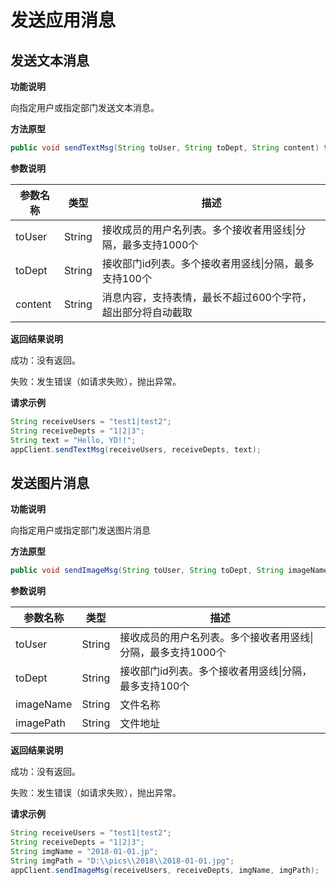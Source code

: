 # 发送应用消息

## 发送文本消息

**功能说明**

向指定用户或指定部门发送文本消息。

**方法原型**

```java
public void sendTextMsg(String toUser, String toDept, String content) throws ParamParserException, AESCryptoException, HttpRequestException;
```

**参数说明**

| 参数名称 | 类型   | 描述                                                         |
| -------- | ------ | ------------------------------------------------------------ |
| toUser   | String | 接收成员的用户名列表。多个接收者用竖线\|分隔，最多支持1000个 |
| toDept   | String | 接收部门id列表。多个接收者用竖线\|分隔，最多支持100个        |
| content  | String | 消息内容，支持表情，最长不超过600个字符，超出部分将自动截取  |

**返回结果说明**

成功：没有返回。

失败：发生错误（如请求失败），抛出异常。

**请求示例**

```java
String receiveUsers = "test1|test2";
String receiveDepts = "1|2|3";
String text = "Hello, YD!!";
appClient.sendTextMsg(receiveUsers, receiveDepts, text);
```

## 发送图片消息

**功能说明**

向指定用户或指定部门发送图片消息

**方法原型**

```java
public void sendImageMsg(String toUser, String toDept, String imageName, String imagePath) throws HttpRequestException, FileIOException, AESCryptoException, ParamParserException;
```

**参数说明**

| 参数名称  | 类型   | 描述                                                         |
| --------- | ------ | ------------------------------------------------------------ |
| toUser    | String | 接收成员的用户名列表。多个接收者用竖线\|分隔，最多支持1000个 |
| toDept    | String | 接收部门id列表。多个接收者用竖线\|分隔，最多支持100个        |
| imageName | String | 文件名称                                                     |
| imagePath | String | 文件地址                                                     |

**返回结果说明**

成功：没有返回。

失败：发生错误（如请求失败），抛出异常。

**请求示例**

```java
String receiveUsers = "test1|test2";
String receiveDepts = "1|2|3";
String imgName = "2018-01-01.jp";
String imgPath = "D:\\pics\\2018\\2018-01-01.jpg";
appClient.sendImageMsg(receiveUsers, receiveDepts, imgName, imgPath);
```